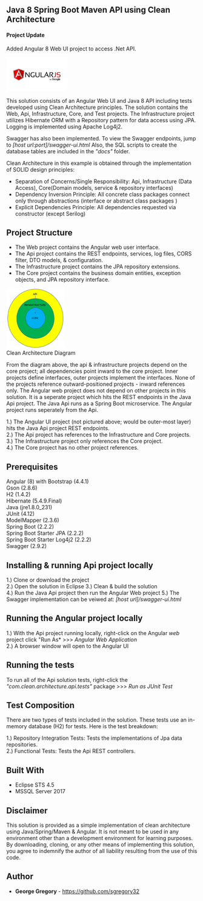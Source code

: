 ## Java 8 Spring Boot Maven API using Clean Architecture  

#### Project Update  

Added Angular 8 Web UI project to access .Net API.  

<img src="AngularJS_google.png" alt="Angular logo" width="160" height="89">  

This solution consists of an Angular Web UI and Java 8 API including tests developed using Clean Architecture principles. The solution contains the Web, Api, Infrastructure, Core, and Test projects. The Infrastructure project utilizes Hibernate ORM with a Repository pattern for data access using JPA. Logging is implemented using Apache Log4j2.

Swagger has also been implemented. To view the Swagger endpoints, jump to *[host url:port]/swagger-ui.html* Also, the SQL scripts to create the database tables are included in the *"docs"* folder.  

Clean Architecture in this example is obtained through the implementation of SOLID design principles:  

* Separation of Concerns/Single Responsibility: Api, Infrastructure (Data Access), Core(Domain models, service & repository interfaces)
* Dependency Inversion Principle: All concrete class packages connect only through abstractions (interface or abstract class packages ) 
* Explicit Dependencies Principle: All dependencies requested via constructor (except Serilog)  

## Project Structure  

* The Web project contains the Angular web user interface.
* The Api project contains the REST endpoints, services, log files, CORS filter, DTO models, & configuration.  
* The Infrastructure project contains the JPA repository extensions.  
* The Core project contains the business domain entities, exception objects, and JPA repository interface.  

![Clean Architecture Diagram](clean_architecture.png)  
Clean Architecture Diagram

From the diagram above, the api & infrastructure projects depend on the core project; all dependencies point inward to the core project. Inner projects define interfaces, outer projects implement the interfaces. None of the projects reference outward-positioned projects - inward references only. The Angular web project does not depend on other projects in this solution. It is a seperate project which hits the REST endpoints in the Java Api project. The Java Api runs as a Spring Boot microservice. The Angular project runs seperately from the Api.

1.) The Angular UI project (not pictured above; would be outer-most layer) hits the Java Api project REST endpoints.  
2.) The Api project has references to the Infrastructure and Core projects.  
3.) The Infrastructure project only references the Core project.  
4.) The Core project has no other project references.  

## Prerequisites

Angular (8) with Bootstrap (4.4.1)   
Gson (2.8.6)    
H2 (1.4.2)  
Hibernate (5.4.9.Final)  
Java (jre1.8.0_231)    
JUnit (4.12)      
ModelMapper (2.3.6)  
Spring Boot (2.2.2)   
Spring Boot Starter JPA (2.2.2)          
Spring Boot Starter Log4j2 (2.2.2)   
Swagger (2.9.2)     

## Installing & running Api project locally

1.) Clone or download the project  
2.) Open the solution in Eclipse
3.) Clean & build the solution  
4.) Run the Java Api project then run the Angular Web project
5.) The Swagger implementation can be veiwed at: *[host url]/swagger-ui.html*  

## Running the Angular project locally  

1.) With the Api project running locally, right-click on the Angular *web* project click "Run As* >>> *Angular Web Application*  
2.) A browser window will open to the Angular UI  

## Running the tests

To run all of the Api solution tests, right-click the *"com.clean.architecture.api.tests"* package >>> *Run as JUnit Test*

## Test Composition

There are two types of tests included in the solution. These tests use an in-memory database (H2) for tests. Here is the test breakdown:

1.) Repository Integration Tests: Tests the implementations of Jpa data repositories.  
2.) Functional Tests: Tests the Api REST controllers.  

## Built With

* Eclipse STS 4.5
* MSSQL Server 2017  

## Disclaimer

This solution is provided as a simple implementation of clean architecture using Java/Spring/Maven & Angular. It is not meant to be used in any environment other than a development environment for learning purposes. By downloading, cloning, or any other means of implementing this solution, you agree to indemnify the author of all liability resulting from the use of this code.

## Author

* **George Gregory** - https://github.com/sgregory32

